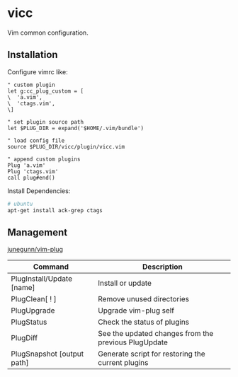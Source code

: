 vicc
====

Vim common configuration.

## Installation

Configure vimrc like:
```vim
" custom plugin
let g:cc_plug_custom = [
\  'a.vim',
\  'ctags.vim',
\]

" set plugin source path
let $PLUG_DIR = expand('$HOME/.vim/bundle')

" load config file
source $PLUG_DIR/vicc/plugin/vicc.vim

" append custom plugins
Plug 'a.vim'
Plug 'ctags.vim'
call plug#end()
```

Install Dependencies:
```Bash
# ubuntu
apt-get install ack-grep ctags
```

## Management

[junegunn/vim-plug](https://github.com/junegunn/vim-plug)

| Command                   | Description                                          |
| ------------------------- | ---------------------------------------------------- |
| PlugInstall/Update [name] | Install or update                                    |
| PlugClean[ ! ]            | Remove unused directories                            |
| PlugUpgrade               | Upgrade vim-plug self                                |
| PlugStatus                | Check the status of plugins                          |
| PlugDiff                  | See the updated changes from the previous PlugUpdate |
| PlugSnapshot [output path]| Generate script for restoring the current plugins    |
